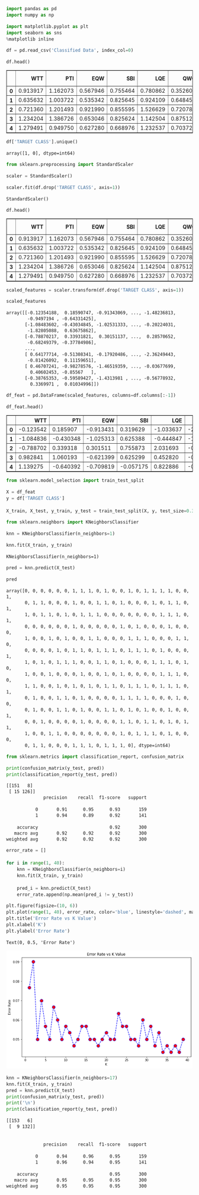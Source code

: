 ```python
import pandas as pd
import numpy as np
```


```python
import matplotlib.pyplot as plt
import seaborn as sns
%matplotlib inline
```


```python
df = pd.read_csv('Classified Data', index_col=0)
```


```python
df.head()
```




<div>
<style scoped>
    .dataframe tbody tr th:only-of-type {
        vertical-align: middle;
    }

    .dataframe tbody tr th {
        vertical-align: top;
    }

    .dataframe thead th {
        text-align: right;
    }
</style>
<table border="1" class="dataframe">
  <thead>
    <tr style="text-align: right;">
      <th></th>
      <th>WTT</th>
      <th>PTI</th>
      <th>EQW</th>
      <th>SBI</th>
      <th>LQE</th>
      <th>QWG</th>
      <th>FDJ</th>
      <th>PJF</th>
      <th>HQE</th>
      <th>NXJ</th>
      <th>TARGET CLASS</th>
    </tr>
  </thead>
  <tbody>
    <tr>
      <th>0</th>
      <td>0.913917</td>
      <td>1.162073</td>
      <td>0.567946</td>
      <td>0.755464</td>
      <td>0.780862</td>
      <td>0.352608</td>
      <td>0.759697</td>
      <td>0.643798</td>
      <td>0.879422</td>
      <td>1.231409</td>
      <td>1</td>
    </tr>
    <tr>
      <th>1</th>
      <td>0.635632</td>
      <td>1.003722</td>
      <td>0.535342</td>
      <td>0.825645</td>
      <td>0.924109</td>
      <td>0.648450</td>
      <td>0.675334</td>
      <td>1.013546</td>
      <td>0.621552</td>
      <td>1.492702</td>
      <td>0</td>
    </tr>
    <tr>
      <th>2</th>
      <td>0.721360</td>
      <td>1.201493</td>
      <td>0.921990</td>
      <td>0.855595</td>
      <td>1.526629</td>
      <td>0.720781</td>
      <td>1.626351</td>
      <td>1.154483</td>
      <td>0.957877</td>
      <td>1.285597</td>
      <td>0</td>
    </tr>
    <tr>
      <th>3</th>
      <td>1.234204</td>
      <td>1.386726</td>
      <td>0.653046</td>
      <td>0.825624</td>
      <td>1.142504</td>
      <td>0.875128</td>
      <td>1.409708</td>
      <td>1.380003</td>
      <td>1.522692</td>
      <td>1.153093</td>
      <td>1</td>
    </tr>
    <tr>
      <th>4</th>
      <td>1.279491</td>
      <td>0.949750</td>
      <td>0.627280</td>
      <td>0.668976</td>
      <td>1.232537</td>
      <td>0.703727</td>
      <td>1.115596</td>
      <td>0.646691</td>
      <td>1.463812</td>
      <td>1.419167</td>
      <td>1</td>
    </tr>
  </tbody>
</table>
</div>




```python
df['TARGET CLASS'].unique()
```




    array([1, 0], dtype=int64)




```python
from sklearn.preprocessing import StandardScaler
```


```python
scaler = StandardScaler()
```


```python
scaler.fit(df.drop('TARGET CLASS', axis=1))
```




    StandardScaler()




```python
df.head()
```




<div>
<style scoped>
    .dataframe tbody tr th:only-of-type {
        vertical-align: middle;
    }

    .dataframe tbody tr th {
        vertical-align: top;
    }

    .dataframe thead th {
        text-align: right;
    }
</style>
<table border="1" class="dataframe">
  <thead>
    <tr style="text-align: right;">
      <th></th>
      <th>WTT</th>
      <th>PTI</th>
      <th>EQW</th>
      <th>SBI</th>
      <th>LQE</th>
      <th>QWG</th>
      <th>FDJ</th>
      <th>PJF</th>
      <th>HQE</th>
      <th>NXJ</th>
      <th>TARGET CLASS</th>
    </tr>
  </thead>
  <tbody>
    <tr>
      <th>0</th>
      <td>0.913917</td>
      <td>1.162073</td>
      <td>0.567946</td>
      <td>0.755464</td>
      <td>0.780862</td>
      <td>0.352608</td>
      <td>0.759697</td>
      <td>0.643798</td>
      <td>0.879422</td>
      <td>1.231409</td>
      <td>1</td>
    </tr>
    <tr>
      <th>1</th>
      <td>0.635632</td>
      <td>1.003722</td>
      <td>0.535342</td>
      <td>0.825645</td>
      <td>0.924109</td>
      <td>0.648450</td>
      <td>0.675334</td>
      <td>1.013546</td>
      <td>0.621552</td>
      <td>1.492702</td>
      <td>0</td>
    </tr>
    <tr>
      <th>2</th>
      <td>0.721360</td>
      <td>1.201493</td>
      <td>0.921990</td>
      <td>0.855595</td>
      <td>1.526629</td>
      <td>0.720781</td>
      <td>1.626351</td>
      <td>1.154483</td>
      <td>0.957877</td>
      <td>1.285597</td>
      <td>0</td>
    </tr>
    <tr>
      <th>3</th>
      <td>1.234204</td>
      <td>1.386726</td>
      <td>0.653046</td>
      <td>0.825624</td>
      <td>1.142504</td>
      <td>0.875128</td>
      <td>1.409708</td>
      <td>1.380003</td>
      <td>1.522692</td>
      <td>1.153093</td>
      <td>1</td>
    </tr>
    <tr>
      <th>4</th>
      <td>1.279491</td>
      <td>0.949750</td>
      <td>0.627280</td>
      <td>0.668976</td>
      <td>1.232537</td>
      <td>0.703727</td>
      <td>1.115596</td>
      <td>0.646691</td>
      <td>1.463812</td>
      <td>1.419167</td>
      <td>1</td>
    </tr>
  </tbody>
</table>
</div>




```python
scaled_features = scaler.transform(df.drop('TARGET CLASS', axis=1))
```


```python
scaled_features
```




    array([[-0.12354188,  0.18590747, -0.91343069, ..., -1.48236813,
            -0.9497194 , -0.64331425],
           [-1.08483602, -0.43034845, -1.02531333, ..., -0.20224031,
            -1.82805088,  0.63675862],
           [-0.78870217,  0.33931821,  0.30151137, ...,  0.28570652,
            -0.68249379, -0.37784986],
           ...,
           [ 0.64177714, -0.51308341, -0.17920486, ..., -2.36249443,
            -0.81426092,  0.11159651],
           [ 0.46707241, -0.98278576, -1.46519359, ..., -0.03677699,
             0.40602453, -0.85567   ],
           [-0.38765353, -0.59589427, -1.4313981 , ..., -0.56778932,
             0.3369971 ,  0.01034996]])




```python
df_feat = pd.DataFrame(scaled_features, columns=df.columns[:-1])
```


```python
df_feat.head()
```




<div>
<style scoped>
    .dataframe tbody tr th:only-of-type {
        vertical-align: middle;
    }

    .dataframe tbody tr th {
        vertical-align: top;
    }

    .dataframe thead th {
        text-align: right;
    }
</style>
<table border="1" class="dataframe">
  <thead>
    <tr style="text-align: right;">
      <th></th>
      <th>WTT</th>
      <th>PTI</th>
      <th>EQW</th>
      <th>SBI</th>
      <th>LQE</th>
      <th>QWG</th>
      <th>FDJ</th>
      <th>PJF</th>
      <th>HQE</th>
      <th>NXJ</th>
    </tr>
  </thead>
  <tbody>
    <tr>
      <th>0</th>
      <td>-0.123542</td>
      <td>0.185907</td>
      <td>-0.913431</td>
      <td>0.319629</td>
      <td>-1.033637</td>
      <td>-2.308375</td>
      <td>-0.798951</td>
      <td>-1.482368</td>
      <td>-0.949719</td>
      <td>-0.643314</td>
    </tr>
    <tr>
      <th>1</th>
      <td>-1.084836</td>
      <td>-0.430348</td>
      <td>-1.025313</td>
      <td>0.625388</td>
      <td>-0.444847</td>
      <td>-1.152706</td>
      <td>-1.129797</td>
      <td>-0.202240</td>
      <td>-1.828051</td>
      <td>0.636759</td>
    </tr>
    <tr>
      <th>2</th>
      <td>-0.788702</td>
      <td>0.339318</td>
      <td>0.301511</td>
      <td>0.755873</td>
      <td>2.031693</td>
      <td>-0.870156</td>
      <td>2.599818</td>
      <td>0.285707</td>
      <td>-0.682494</td>
      <td>-0.377850</td>
    </tr>
    <tr>
      <th>3</th>
      <td>0.982841</td>
      <td>1.060193</td>
      <td>-0.621399</td>
      <td>0.625299</td>
      <td>0.452820</td>
      <td>-0.267220</td>
      <td>1.750208</td>
      <td>1.066491</td>
      <td>1.241325</td>
      <td>-1.026987</td>
    </tr>
    <tr>
      <th>4</th>
      <td>1.139275</td>
      <td>-0.640392</td>
      <td>-0.709819</td>
      <td>-0.057175</td>
      <td>0.822886</td>
      <td>-0.936773</td>
      <td>0.596782</td>
      <td>-1.472352</td>
      <td>1.040772</td>
      <td>0.276510</td>
    </tr>
  </tbody>
</table>
</div>




```python
from sklearn.model_selection import train_test_split
```


```python
X = df_feat
y = df['TARGET CLASS']

X_train, X_test, y_train, y_test = train_test_split(X, y, test_size=0.3, random_state=101)
```


```python
from sklearn.neighbors import KNeighborsClassifier
```


```python
knn = KNeighborsClassifier(n_neighbors=1)
```


```python
knn.fit(X_train, y_train)
```




    KNeighborsClassifier(n_neighbors=1)




```python
pred = knn.predict(X_test)
```


```python
pred
```




    array([0, 0, 0, 0, 0, 0, 1, 1, 1, 0, 1, 0, 0, 1, 0, 1, 1, 1, 1, 0, 0, 1,
           0, 1, 1, 0, 0, 0, 1, 0, 0, 1, 1, 0, 1, 0, 0, 0, 1, 0, 1, 1, 0, 1,
           1, 0, 1, 1, 0, 1, 0, 1, 1, 1, 0, 0, 0, 0, 0, 0, 0, 1, 1, 1, 0, 1,
           0, 0, 0, 0, 0, 0, 1, 0, 0, 0, 0, 0, 1, 0, 1, 0, 0, 0, 1, 0, 0, 0,
           1, 0, 0, 1, 0, 1, 0, 0, 1, 1, 0, 0, 0, 1, 1, 1, 0, 0, 0, 1, 1, 0,
           0, 0, 0, 0, 1, 0, 1, 1, 0, 1, 1, 1, 0, 1, 1, 1, 0, 1, 0, 0, 0, 1,
           1, 0, 1, 0, 1, 1, 1, 0, 0, 1, 1, 0, 1, 0, 0, 0, 1, 1, 1, 0, 1, 0,
           1, 0, 0, 1, 0, 0, 0, 1, 0, 0, 1, 0, 1, 0, 0, 0, 0, 1, 1, 1, 0, 0,
           1, 1, 0, 0, 1, 0, 1, 0, 1, 0, 1, 1, 0, 1, 1, 1, 0, 1, 1, 1, 0, 1,
           0, 1, 0, 0, 1, 1, 0, 1, 0, 0, 0, 0, 1, 1, 1, 1, 0, 0, 0, 1, 0, 0,
           0, 1, 0, 0, 1, 1, 0, 1, 0, 0, 1, 1, 0, 1, 0, 1, 0, 0, 1, 0, 0, 1,
           0, 0, 1, 0, 0, 0, 0, 1, 0, 0, 0, 0, 1, 1, 0, 1, 1, 0, 1, 0, 1, 1,
           1, 0, 0, 1, 1, 0, 0, 0, 0, 0, 0, 0, 1, 0, 1, 1, 1, 0, 1, 0, 0, 0,
           0, 1, 1, 0, 0, 0, 1, 1, 1, 0, 1, 1, 1, 0], dtype=int64)




```python
from sklearn.metrics import classification_report, confusion_matrix
```


```python
print(confusion_matrix(y_test, pred))
print(classification_report(y_test, pred))
```

    [[151   8]
     [ 15 126]]
                  precision    recall  f1-score   support
    
               0       0.91      0.95      0.93       159
               1       0.94      0.89      0.92       141
    
        accuracy                           0.92       300
       macro avg       0.92      0.92      0.92       300
    weighted avg       0.92      0.92      0.92       300
    
    


```python
error_rate = []

for i in range(1, 40):
    knn = KNeighborsClassifier(n_neighbors=i)
    knn.fit(X_train, y_train)
    
    pred_i = knn.predict(X_test)
    error_rate.append(np.mean(pred_i != y_test))
```


```python
plt.figure(figsize=(10, 6))
plt.plot(range(1, 40), error_rate, color='blue', linestyle='dashed', marker='o', markerfacecolor='red', markersize=10)
plt.title('Error Rate vs K Value')
plt.xlabel('K')
plt.ylabel('Error Rate')
```




    Text(0, 0.5, 'Error Rate')




    
![png](output_23_1.png)
    



```python
knn = KNeighborsClassifier(n_neighbors=17)
knn.fit(X_train, y_train)
pred = knn.predict(X_test)
print(confusion_matrix(y_test, pred))
print('\n')
print(classification_report(y_test, pred))
```

    [[153   6]
     [  9 132]]
    
    
                  precision    recall  f1-score   support
    
               0       0.94      0.96      0.95       159
               1       0.96      0.94      0.95       141
    
        accuracy                           0.95       300
       macro avg       0.95      0.95      0.95       300
    weighted avg       0.95      0.95      0.95       300
    
    


```python

```

